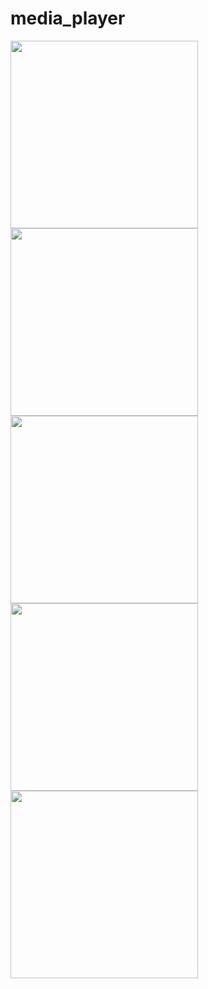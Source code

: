 # media_player

<img src = "https://github.com/hirenkhasatiya/Media_Player_App/assets/121547143/2d93ffe4-954e-4554-b6aa-06ca9f9a3a80" width = 300 >

<img src = "https://github.com/hirenkhasatiya/Media_Player_App/assets/121547143/72a6b8d7-d9c7-4bed-906a-8cf346dda991" width = 300 >

<img src = "https://github.com/hirenkhasatiya/Media_Player_App/assets/121547143/29bd141a-d035-41b4-b003-6a74a027cb70" width = 300 >
<img src = "https://github.com/hirenkhasatiya/Media_Player_App/assets/121547143/b1df44c9-6bea-42fb-8a65-cc3368d44601" width = 300 >
<img src = "https://github.com/hirenkhasatiya/Media_Player_App/assets/121547143/a3051a36-34fb-430e-a5b9-9425b64bc16c" width = 300 >

